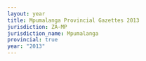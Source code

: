 ```yaml
---
layout: year
title: Mpumalanga Provincial Gazettes 2013
jurisdiction: ZA-MP
jurisdiction_name: Mpumalanga
provincial: true
year: "2013"
---
```

